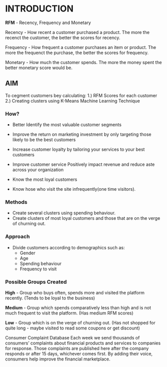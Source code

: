 # INTRODUCTION  

**RFM** - Recency, Frequency and Monetary

Recency - How recent a customer purchased a product. The more the recenct the customer, the better the scores for recency.

Frequency - How frequent a customer purchases an item or product. The more the frequenct the purchase, the better the scores for frequency.

Monetary - How much the customer spends. The more the money spent the better monetary score would be.

## AIM

To cegment customers bey calculating:
1.) RFM Scores for each customer
2.) Creating clusters using K-Means Machine Learning Technique

### How?

- Better Identify the most valuable customer segments
- Improve the return on marketing investment by only targeting those likely to be the best customers
- Increase customer loyalty by tailoring your services to your best customers
- Improve customer service
Positively impact revenue and reduce aste across your organization

- Know the most loyal customers
- Know hose who visit the site infrequently(one time visitors).

### Methods

- Create  several clusters using spending behaviour.
- Create clusters of most loyal customers and those that are on the verge of churning out.

### Approach

- Divide customers according to demographics such as:
  - Gender
  - Age
  - Spending behaviour
  - Frequency to visit

### Possible Groups Created

**High** - Group who buys often, spends more and visited the platform recently. (Tends to be loyal to the business)

**Medium** - Group which spends comparatively less than high and is not much frequent to visit the platform. (Has medium RFM scores)

**Low** - Group which is on the verge of churning out. (Has not shopped for quite long - maybe visited to read some coupons or get discount)


Consumer Complaint Database
Each week we send thousands of consumers’ complaints about financial products and services to companies for response. Those complaints are published here after the company responds or after 15 days, whichever comes first. By adding their voice, consumers help improve the financial marketplace.
